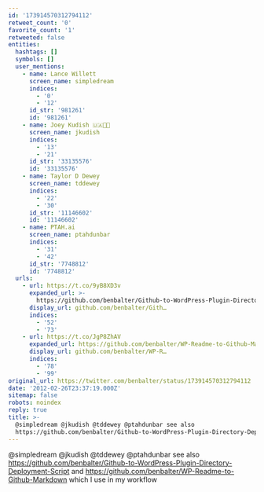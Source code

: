 ```yaml
---
id: '173914570312794112'
retweet_count: '0'
favorite_count: '1'
retweeted: false
entities:
  hashtags: []
  symbols: []
  user_mentions:
    - name: Lance Willett
      screen_name: simpledream
      indices:
        - '0'
        - '12'
      id_str: '981261'
      id: '981261'
    - name: Joey Kudish 🇺🇦🏳‍🌈
      screen_name: jkudish
      indices:
        - '13'
        - '21'
      id_str: '33135576'
      id: '33135576'
    - name: Taylor D Dewey
      screen_name: tddewey
      indices:
        - '22'
        - '30'
      id_str: '11146602'
      id: '11146602'
    - name: PTAH.ai
      screen_name: ptahdunbar
      indices:
        - '31'
        - '42'
      id_str: '7748812'
      id: '7748812'
  urls:
    - url: https://t.co/9yB8XD3v
      expanded_url: >-
        https://github.com/benbalter/Github-to-WordPress-Plugin-Directory-Deployment-Script
      display_url: github.com/benbalter/Gith…
      indices:
        - '52'
        - '73'
    - url: https://t.co/JgP8ZhAV
      expanded_url: https://github.com/benbalter/WP-Readme-to-Github-Markdown
      display_url: github.com/benbalter/WP-R…
      indices:
        - '78'
        - '99'
original_url: https://twitter.com/benbalter/status/173914570312794112
date: '2012-02-26T23:37:19.000Z'
sitemap: false
robots: noindex
reply: true
title: >-
  @simpledream @jkudish @tddewey @ptahdunbar see also
  https://github.com/benbalter/Github-to-WordPress-Plugin-Directory-Deployment-Script…
---
```


@simpledream @jkudish @tddewey @ptahdunbar see also https://github.com/benbalter/Github-to-WordPress-Plugin-Directory-Deployment-Script and https://github.com/benbalter/WP-Readme-to-Github-Markdown which I use in my workflow